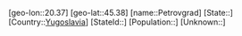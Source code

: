 ﻿---
location: [45.38,20.37]
type: City
tags:
- geo/City


SpocWebEntityId: 33335
isDeleted: false
confidential: public

---
[geo-lon::20.37]
[geo-lat::45.38]
[name::Petrovgrad]
[State::]
[Country::[Yugoslavia](geo/Continent/Europe/Yugoslavia.md)]
[StateId::]
[Population::]
[Unknown::]

